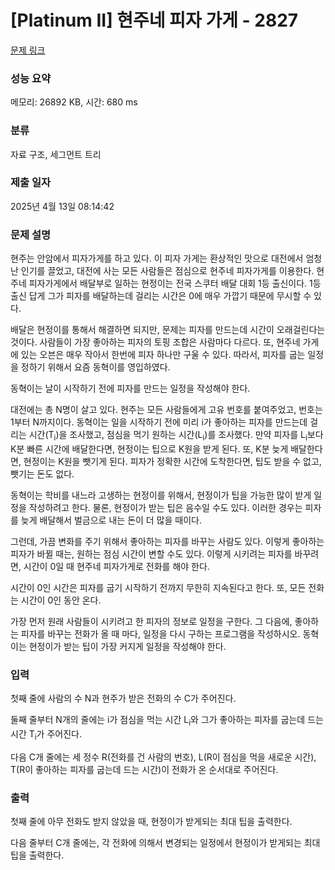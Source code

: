 # [Platinum II] 현주네 피자 가게 - 2827 

[문제 링크](https://www.acmicpc.net/problem/2827) 

### 성능 요약

메모리: 26892 KB, 시간: 680 ms

### 분류

자료 구조, 세그먼트 트리

### 제출 일자

2025년 4월 13일 08:14:42

### 문제 설명

<p>현주는 안암에서 피자가게를 하고 있다. 이 피자 가게는 환상적인 맛으로 대전에서 엄청난 인기를 끌었고, 대전에 사는 모든 사람들은 점심으로 현주네 피자가게를 이용한다. 현주네 피자가게에서 배달부로 일하는 현정이는 전국 스쿠터 배달 대회 1등 출신이다. 1등 출신 답게 그가 피자를 배달하는데 걸리는 시간은 0에 매우 가깝기 때문에 무시할 수 있다.</p>

<p>배달은 현정이를 통해서 해결하면 되지만, 문제는 피자를 만드는데 시간이 오래걸린다는 것이다. 사람들이 가장 좋아하는 피자의 토핑 조합은 사람마다 다르다. 또, 현주네 가게에 있는 오븐은 매우 작아서 한번에 피자 하나만 구울 수 있다. 따라서, 피자를 굽는 일정을 정하기 위해서 요즘 동혁이를 영입하였다.</p>

<p>동혁이는 날이 시작하기 전에 피자를 만드는 일정을 작성해야 한다.</p>

<p>대전에는 총 N명이 살고 있다. 현주는 모든 사람들에게 고유 번호를 붙여주었고, 번호는 1부터 N까지이다. 동혁이는 일을 시작하기 전에 미리 i가 좋아하는 피자를 만드는데 걸리는 시간(T<sub>i</sub>)을 조사했고, 점심을 먹기 원하는 시간(L<sub>i</sub>)를 조사했다. 만약 피자를 L<sub>i</sub>보다 K분 빠른 시간에 배달한다면, 현정이는 팁으로 K원을 받게 된다. 또, K분 늦게 배달한다면, 현정이는 K원을 뺏기게 된다. 피자가 정확한 시간에 도착한다면, 팁도 받을 수 없고, 뺏기는 돈도 없다.</p>

<p>동혁이는 학비를 내느라 고생하는 현정이를 위해서, 현정이가 팁을 가능한 많이 받게 일정을 작성하려고 한다. 물론, 현정이가 받는 팁은 음수일 수도 있다. 이러한 경우는 피자를 늦게 배달해서 벌금으로 내는 돈이 더 많을 때이다.</p>

<p>그런데, 가끔 변화를 주기 위해서 좋아하는 피자를 바꾸는 사람도 있다. 이렇게 좋아하는 피자가 바뀔 때는, 원하는 점심 시간이 변할 수도 있다. 이렇게 시키려는 피자를 바꾸려면, 시간이 0일 때 현주네 피자가게로 전화를 해야 한다.</p>

<p>시간이 0인 시간은 피자를 굽기 시작하기 전까지 무한히 지속된다고 한다. 또, 모든 전화는 시간이 0인 동안 온다.</p>

<p>가장 먼저 원래 사람들이 시키려고 한 피자의 정보로 일정을 구한다. 그 다음에, 좋아하는 피자를 바꾸는 전화가 올 때 마다, 일정을 다시 구하는 프로그램을 작성하시오. 동혁이는 현정이가 받는 팁이 가장 커지게 일정을 작성해야 한다.</p>

### 입력 

 <p>첫째 줄에 사람의 수 N과 현주가 받은 전화의 수 C가 주어진다.</p>

<p>둘째 줄부터 N개의 줄에는 i가 점심을 먹는 시간 L<sub>i</sub>와 그가 좋아하는 피자를 굽는데 드는 시간 T<sub>i</sub>가 주어진다.</p>

<p>다음 C개 줄에는 세 정수 R(전화를 건 사람의 번호), L(R이 점심을 먹을 새로운 시간), T(R이 좋아하는 피자를 굽는데 드는 시간)이 전화가 온 순서대로 주어진다.</p>

### 출력 

 <p>첫째 줄에 아무 전화도 받지 않았을 때, 현정이가 받게되는 최대 팁을 출력한다.</p>

<p>다음 줄부터 C개 줄에는, 각 전화에 의해서 변경되는 일정에서 현정이가 받게되는 최대 팁을 출력한다.</p>

